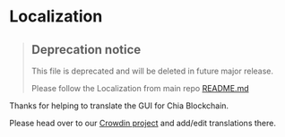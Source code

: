 # Localization

> ## Deprecation notice
>
> This file is deprecated and will be deleted in future major release.
>
> Please follow the Localization from main repo [README.md](https://github.com/LloydMontgomeryGarmadon/chia-blockchain-gui)

Thanks for helping to translate the GUI for Chia Blockchain.

Please head over to our [Crowdin project](https://crowdin.com/project/chia-blockchain/) and add/edit translations there.
